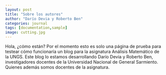 ```yaml
---
layout: post
title: "Sobre los autores"
author: "Darío Devia y Roberto Ben"
categories: journal
tags: [documentation,sample]
image: cutting.jpg
---
```


Hola, ¿cómo están? Por el momento esto es solo una página de prueba para testear cómo funcionaría un blog para la asignatura Análisis Matemático de la UNGS. Este blog lo estamos desarrollando Darío Devia y Roberto Ben, investigadores docentes de la Universidad Nacional de General Sarmiento. Quienes además somos docentes de la asignatura. 
